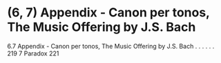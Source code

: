 # (6, 7) Appendix - Canon per tonos, The Music Offering by J.S. Bach

6.7 Appendix - Canon per tonos, The Music Offering by J.S. Bach . . . . . . 219
7 Paradox 221
